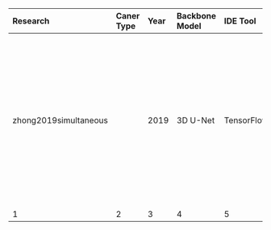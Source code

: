 
|Research|Caner Type|Year|Backbone Model|IDE Tool|Optimizer|Batch Size|Epochs|Loss Function|GPU|Baseline|Cross-Tersting|Whole-body|Cross-Validation|Futurte Direction   |
|:--|:--|:--|:--|:--|:--|:--|:--|:--|:--|:--|:--|:--|:--|:-----------:|
|zhong2019simultaneous| |2019|3D U-Net|TensorFlow|Adam|4|21|PW_CE + Dice|GTX 1080Ti|3 Models|N|Y|5-Fold|Validation of the PET/CT segmentation on other datasets including multi-institutional trials and more different neural network architectures will also be investigated in the future|
|1|2|3|4|5|6|7|8|9|10|11|12|13|14|15|
